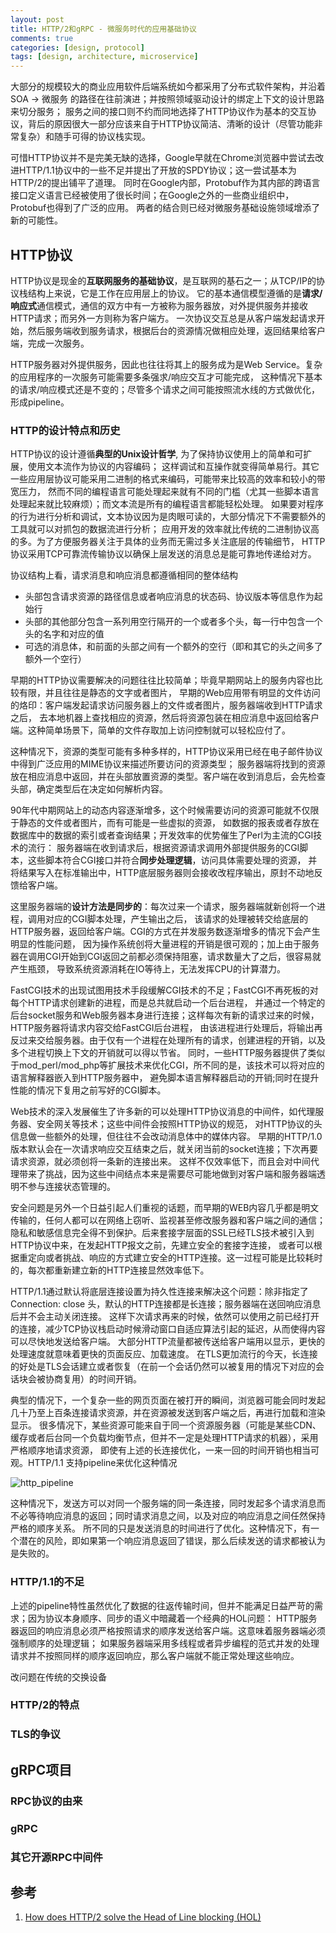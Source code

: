 ```yaml
---
layout: post
title: HTTP/2和gRPC - 微服务时代的应用基础协议
comments: true
categories: [design, protocol]
tags: [design, architecture, microservice]
---
```


大部分的规模较大的商业应用软件后端系统如今都采用了分布式软件架构，并沿着SOA -> 微服务 的路径在往前演进；并按照领域驱动设计的绑定上下文的设计思路来切分服务；
服务之间的接口则不约而同地选择了HTTP协议作为基本的交互协议，背后的原因很大一部分应该来自于HTTP协议简洁、清晰的设计（尽管功能非常复杂）和随手可得的协议栈实现。

可惜HTTP协议并不是完美无缺的选择，Google早就在Chrome浏览器中尝试去改进HTTP/1.1协议中的一些不足并提出了开放的SPDY协议；这一尝试基本为HTTP/2的提出铺平了道理。
同时在Google内部，Protobuf作为其内部的跨语言接口定义语言已经被使用了很长时间；在Google之外的一些商业组织中，Protobuf也得到了广泛的应用。
两者的结合则已经对微服务基础设施领域增添了新的可能性。

<!--more-->

## HTTP协议

HTTP协议是现金的**互联网服务的基础协议**，是互联网的基石之一；从TCP/IP的协议栈结构上来说，它是工作在应用层上的协议。
它的基本通信模型遵循的是**请求/响应式**通信模式，通信的双方中有一方被称为服务器放，对外提供服务并接收HTTP请求；而另外一方则称为客户端方。
一次协议交互总是从客户端发起请求开始，然后服务端收到服务请求，根据后台的资源情况做相应处理，返回结果给客户端，完成一次服务。

HTTP服务器对外提供服务，因此也往往将其上的服务成为是Web Service。复杂的应用程序的一次服务可能需要多条强求/响应交互才可能完成，
这种情况下基本的请求/响应模式还是不变的；尽管多个请求之间可能按照流水线的方式做优化，形成pipeline。

### HTTP的设计特点和历史

HTTP协议的设计遵循**典型的Unix设计哲学**, 为了保持协议使用上的简单和可扩展，使用文本流作为协议的内容编码；
这样调试和互操作就变得简单易行。其它一些应用层协议可能采用二进制的格式来编码，可能带来比较高的效率和较小的带宽压力，
然而不同的编程语言可能处理起来就有不同的门槛（尤其一些脚本语言处理起来就比较麻烦）；而文本流是所有的编程语言都能轻松处理。
如果要对程序的行为进行分析和调试，文本协议因为是肉眼可读的，大部分情况下不需要额外的工具就可以对抓包的数据流进行分析；
应用开发的效率就比传统的二进制协议高的多。为了方便服务器关注于具体的业务而无需过多关注底层的传输细节，
HTTP协议采用TCP可靠流传输协议以确保上层发送的消息总是能可靠地传递给对方。

协议结构上看，请求消息和响应消息都遵循相同的整体结构
- 头部包含请求资源的路径信息或者响应消息的状态码、协议版本等信息作为起始行
- 头部的其他部分包含一系列用空行隔开的一个或者多个头，每一行中包含一个头的名字和对应的值
- 可选的消息体，和前面的头部之间有一个额外的空行（即和其它的头之间多了额外一个空行）

早期的HTTP协议需要解决的问题往往比较简单；毕竟早期网站上的服务内容也比较有限，并且往往是静态的文字或者图片，
早期的Web应用带有明显的文件访问的烙印：客户端发起请求访问服务器上的文件或者图片，服务器端收到HTTP请求之后，
去本地机器上查找相应的资源，然后将资源包装在相应消息中返回给客户端。这种简单场景下，简单的文件存取加上访问控制就可以轻松应付了。

这种情况下，资源的类型可能有多种多样的，HTTP协议采用已经在电子邮件协议中得到广泛应用的MIME协议来描述所要访问的资源类型；
服务器端将找到的资源放在相应消息中返回，并在头部放置资源的类型。客户端在收到消息后，会先检查头部，确定类型后在决定如何解析内容。

90年代中期网站上的动态内容逐渐增多，这个时候需要访问的资源可能就不仅限于静态的文件或者图片，而有可能是一些虚拟的资源，
如数据的报表或者存放在数据库中的数据的索引或者查询结果；开发效率的优势催生了Perl为主流的CGI技术的流行：
服务器端在收到请求后，根据资源请求调用外部提供服务的CGI脚本，这些脚本符合CGI接口并符合**同步处理逻辑**，访问具体需要处理的资源，
并将结果写入在标准输出中，HTTP底层服务器则会接收改程序输出，原封不动地反馈给客户端。

这里服务器端的**设计方法是同步的**：每次过来一个请求，服务器端就新创将一个进程，调用对应的CGI脚本处理，产生输出之后，
该请求的处理被转交给底层的HTTP服务器，返回给客户端。CGI的方式在并发服务数逐渐增多的情况下会产生明显的性能问题，
因为操作系统创将大量进程的开销是很可观的；加上由于服务器在调用CGI开始到CGI返回之前都必须保持阻塞，请求数量大了之后，很容易就产生瓶颈，
导致系统资源消耗在IO等待上，无法发挥CPU的计算潜力。

FastCGI技术的出现试图用技术手段缓解CGI技术的不足；FastCGI不再死板的对每个HTTP请求创建新的进程，而是总共就启动一个后台进程，
并通过一个特定的后台socket服务和Web服务器本身进行连接；这样每次有新的请求过来的时候，HTTP服务器将请求内容交给FastCGI后台进程，
由该进程进行处理后，将输出再反过来交给服务器。由于仅有一个进程在处理所有的请求，创建进程的开销，以及多个进程切换上下文的开销就可以得以节省。
同时，一些HTTP服务器提供了类似于mod_perl/mod_php等扩展技术来优化CGI，所不同的是，该技术可以将对应的语言解释器嵌入到HTTP服务器中，
避免脚本语言解释器启动的开销;同时在提升性能的情况下复用之前写好的CGI脚本。

Web技术的深入发展催生了许多新的可以处理HTTP协议消息的中间件，如代理服务器、安全网关等技术；这些中间件会按照HTTP协议的规范，
对HTTP协议的头信息做一些额外的处理，但往往不会改动消息体中的媒体内容。
早期的HTTP/1.0版本默认会在一次请求响应交互结束之后，就关闭当前的socket连接；下次再要请求资源，就必须创将一条新的连接出来。
这样不仅效率低下，而且会对中间代理带来了挑战，因为这些中间结点本来是需要尽可能地做到对客户端和服务器端透明不参与连接状态管理的。

安全问题是另外一个日益引起人们重视的话题，而早期的WEB内容几乎都是明文传输的，任何人都可以在网络上窃听、监视甚至修改服务器和客户端之间的通信；
隐私和敏感信息完全得不到保护。后来套接字层面的SSL已经TLS技术被引入到HTTP协议中来，在发起HTTP报文之前，先建立安全的套接字连接，
或者可以根据重定向或者挑战、响应的方式建立安全的HTTP连接。这一过程可能是比较耗时的，每次都重新建立新的HTTP连接显然效率低下。

HTTP/1.1通过默认将底层连接设置为持久性连接来解决这个问题：除非指定了 Connection: close 头，默认的HTTP连接都是长连接；服务器端在送回响应消息后并不会主动关闭连接。
这样下次请求再来的时候，依然可以使用之前已经打开的连接，减少TCP协议栈启动时候滑动窗口自适应算法引起的延迟，从而使得内容可以尽快地发送给客户端。
大部分HTTP流量都被传送给客户端用以显示，更快的处理速度就意味着更快的页面反应、加载速度。
在TLS更加流行的今天，长连接的好处是TLS会话建立或者恢复（在前一个会话仍然可以被复用的情况下对应的会话块会被协商复用）的时间开销。

典型的情况下，一个复杂一些的网页页面在被打开的瞬间，浏览器可能会同时发起几十乃至上百条连接请求资源，并在资源被发送到客户端之后，再进行加载和渲染显示。
很多情况下，某些资源可能来自于同一个资源服务器（可能是某些CDN、缓存或者后台同一个负载均衡节点，但并不一定是处理HTTP请求的机器），采用严格顺序地请求资源，
即使有上述的长连接优化，一来一回的时间开销也相当可观。HTTP/1.1 支持pipeline来优化这种情况

![http_pipeline](https://www.w3.org/Talks/970210HTTP/pipeline.gif)

这种情况下，发送方可以对同一个服务端的同一条连接，同时发起多个请求消息而不必等待响应消息的返回；同时请求消息之间，以及对应的响应消息之间任然保持严格的顺序关系。
所不同的只是发送消息的时间进行了优化。这种情况下，有一个潜在的风险，即如果第一个响应消息返回了错误，那么后续发送的请求都被认为是失败的。

### HTTP/1.1的不足

上述的pipeline特性虽然优化了数据的往返传输时间，但并不能满足日益严苛的需求；因为协议本身顺序、同步的语义中暗藏着一个经典的HOL问题：
HTTP服务器返回的响应消息必须严格按照请求的顺序发送给客户端。这意味着服务器端必须强制顺序的处理逻辑；
如果服务器端采用多线程或者异步编程的范式并发的处理请求并不按照同样的顺序返回响应，那么客户端就不能正常处理这些响应。

改问题在传统的交换设备



### HTTP/2的特点

### TLS的争议

## gRPC项目

### RPC协议的由来

### gRPC

### 其它开源RPC中间件

## 参考
1. [How does HTTP/2 solve the Head of Line blocking (HOL)](https://community.akamai.com/community/web-performance/blog/2017/08/10/how-does-http2-solve-the-head-of-line-blocking-hol-issue)
